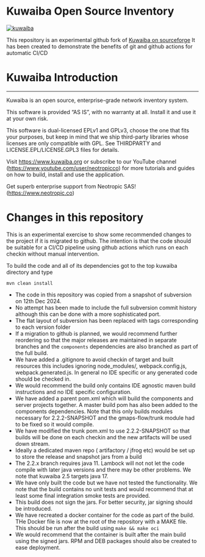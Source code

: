# Kuwaiba Open Source Inventory 

[![kuwaiba](https://github.com/indigo423/kuwaiba/actions/workflows/build-kuwaiba.yml/badge.svg)](https://github.com/indigo423/kuwaiba/actions/workflows/build-kuwaiba.yml)

This repository is an experimental github fork of [Kuwaiba on sourceforge](https://sourceforge.net/projects/kuwaiba/)
It has been created to demonstrate the benefits of git and github actions for automatic CI/CD

# Kuwaiba Introduction
***  

Kuwaiba is an open source, enterprise-grade network inventory system.

This software is provided “AS IS”, with no warranty at all. Install it and use it at your own risk.

This software is dual-licensed EPLv1 and GPLv3, choose the one that fits your purposes, but keep in mind that we ship third-party libraries whose licenses are only compatible with GPL. See THIRDPARTY and LICENSE.EPL/LICENSE.GPL3 files for details.

Visit https://www.kuwaiba.org or subscribe to our YouTube channel (https://www.youtube.com/user/neotropicco) for more tutorials and guides on how to build, install and use the application.

Get superb enterprise support from Neotropic SAS! (https://www.neotropic.co)


# Changes in this repository

This is an experimental exercise to show some recommended changes to the project if it is migrated to github.
The intention is that the code should be suitable for a CI/CD pipeline using github actions which runs on each checkin without manual intervention. 

To build the code and all of its dependencies got to the top kuwaiba directory and type

```
mvn clean install
```

* The code in this repository was copied from a snapshot of subversion on 12th Dec 2024.
* No attempt has  been made to include the full subversion commit history although this can be done with a more sophisticated port.
* The flat layout of subversion has been replaced with tags corresponding to each version folder
* If a migration to github is planned, we would recommend further reordering so that the major releases are maintained in separate branches and the `components` dependencies are also branched as part of the full build.
* We have added a .gitignore to avoid checkin of target and built resources this includes ignoring node_modules/, webpack.config.js, webpack.generated.js. 
In general no IDE specific or any generated code should be checked in.
* We would recommend the build only contains IDE agnostic maven build instructions  and no IDE specific configuration. 
* We have added a parent pom.xml which will build the components and server projects together. 
A master build pom has also been added to the components dependencies. 
Note that this only builds modules necessary for 2.2.2-SNAPSHOT and the gmaps-flow/trunk module had to be fixed so it would compile.
* We have modified the trunk pom.xml to use 2.2.2-SNAPSHOT so that builds will be done on each checkin and the new artifacts will be used down stream.
* Ideally a dedicated maven repo ( artifactory / jfrog etc) would be set up to store the release and snapshot jars from a build
* The 2.2.x branch requires java 11. Lambock will not not let the code compile with later java versions and there may be other problems. We note that kuwaiba 2.5 targets java 17. 
* We have only built the code but we have not tested the functionality. 
We note that the build contains no unit tests and would recommend that at least some final integration smoke tests are provided.
* This build does not sign the jars. For better security, jar signing should be introduced.
* We have recreated a docker container for the code as part of the build. THe Docker file is now at the root of the repository with a MAKE file. This should be run after the build using `make && make oci`
* We would recommend that the container is built after the main build using the signed jars. RPM and DEB packages should also be created to ease deployment.

